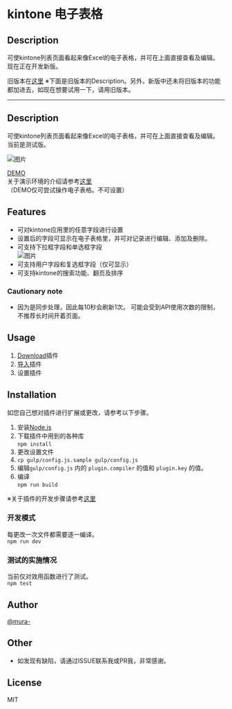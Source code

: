 # kintone 电子表格

## Description

可使kintone列表页面看起来像Excel的电子表格，并可在上面直接查看及编辑。
现在正在开发新版。

旧版本在[这里](https://github.com/mura-/kintone-spreadsheet-no-longer-maintained)
※下面是旧版本的Description。另外，新版中还未将旧版本的功能都加进去，如现在想要试用一下，请用旧版本。

---

## Description

可使kintone列表页面看起来像Excel的电子表格，并可在上面直接查看及编辑。
当前是测试版。

![图片](https://raw.githubusercontent.com/mura-/kintone-spreadsheet-no-longer-maintained/master/image.gif)

[DEMO](https://dev-demo.cybozu.com/k/39/)   
关于演示环境的介绍请参考[这里](https://cybozudev.zendesk.com/hc/ja/articles/208217653)  
（DEMO仅可尝试操作电子表格。不可设置）  

## Features

- 可对kintone应用里的任意字段进行设置
- 设置后的字段可显示在电子表格里，并可对记录进行编辑、添加及删除。
- 可支持下拉框字段和单选框字段  
![图片](https://raw.githubusercontent.com/mura-/kintone-spreadsheet-no-longer-maintained/master/dropdown.gif)
- 可支持用户字段和复选框字段（仅可显示）
- 可支持kintone的搜索功能、翻页及排序

### Cautionary note
- 因为是同步处理，因此每10秒会刷新1次。
  可能会受到API使用次数的限制，不推荐长时间开着页面。

## Usage
1. [Download](https://github.com/mura-/kintone-spreadsheet-no-longer-maintained/releases/)插件
1. [导入](https://help.cybozu.com/ja/k/admin/plugin.html)插件
1. 设置插件

## Installation
如您自己想对插件进行扩展或更改，请参考以下步骤。

1. 安装[Node.js](https://nodejs.org/en/)
1. 下载插件中用到的各种库  
  `npm install`
1. 更改设置文件
  1. `cp gulp/config.js.sample gulp/config.js`
  1. 编辑`gulp/config.js` 内的 `plugin.compiler` 的值和 `plugin.key` 的值。  
1. 编译  
  `npm run build`

※关于插件的开发步骤请参考[这里](https://cybozudev.zendesk.com/hc/ja/articles/203455680-kintone-%E3%83%97%E3%83%A9%E3%82%B0%E3%82%A4%E3%83%B3%E9%96%8B%E7%99%BA%E6%89%8B%E9%A0%86)

### 开发模式
每更改一次文件都需要逐一编译。  
`npm run dev`

### 测试的实施情况
当前仅对效用函数进行了测试。  
`npm test`

## Author

[@mura-](https://www.facebook.com/kazuki.murahama)

## Other
- 如发现有缺陷，请通过ISSUE联系我或PR我，非常感谢。

## License

MIT
